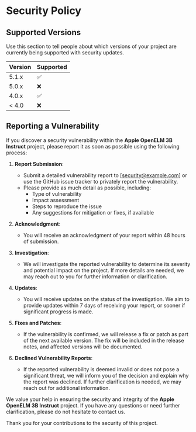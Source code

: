 # Security Policy

## Supported Versions

Use this section to tell people about which versions of your project are currently being supported with security updates.

| Version | Supported          |
| ------- | ------------------ |
| 5.1.x   | :white_check_mark: |
| 5.0.x   | :x:                |
| 4.0.x   | :white_check_mark: |
| < 4.0   | :x:                |

## Reporting a Vulnerability

If you discover a security vulnerability within the **Apple OpenELM 3B Instruct** project, please report it as soon as possible using the following process:

1. **Report Submission**:
   - Submit a detailed vulnerability report to [security@example.com] or use the GitHub issue tracker to privately report the vulnerability.
   - Please provide as much detail as possible, including:
     - Type of vulnerability
     - Impact assessment
     - Steps to reproduce the issue
     - Any suggestions for mitigation or fixes, if available

2. **Acknowledgment**:
   - You will receive an acknowledgment of your report within 48 hours of submission.

3. **Investigation**:
   - We will investigate the reported vulnerability to determine its severity and potential impact on the project. If more details are needed, we may reach out to you for further information or clarification.

4. **Updates**:
   - You will receive updates on the status of the investigation. We aim to provide updates within 7 days of receiving your report, or sooner if significant progress is made.

5. **Fixes and Patches**:
   - If the vulnerability is confirmed, we will release a fix or patch as part of the next available version. The fix will be included in the release notes, and affected versions will be documented.

6. **Declined Vulnerability Reports**:
   - If the reported vulnerability is deemed invalid or does not pose a significant threat, we will inform you of the decision and explain why the report was declined. If further clarification is needed, we may reach out for additional information.

We value your help in ensuring the security and integrity of the **Apple OpenELM 3B Instruct** project. If you have any questions or need further clarification, please do not hesitate to contact us.

Thank you for your contributions to the security of this project.
